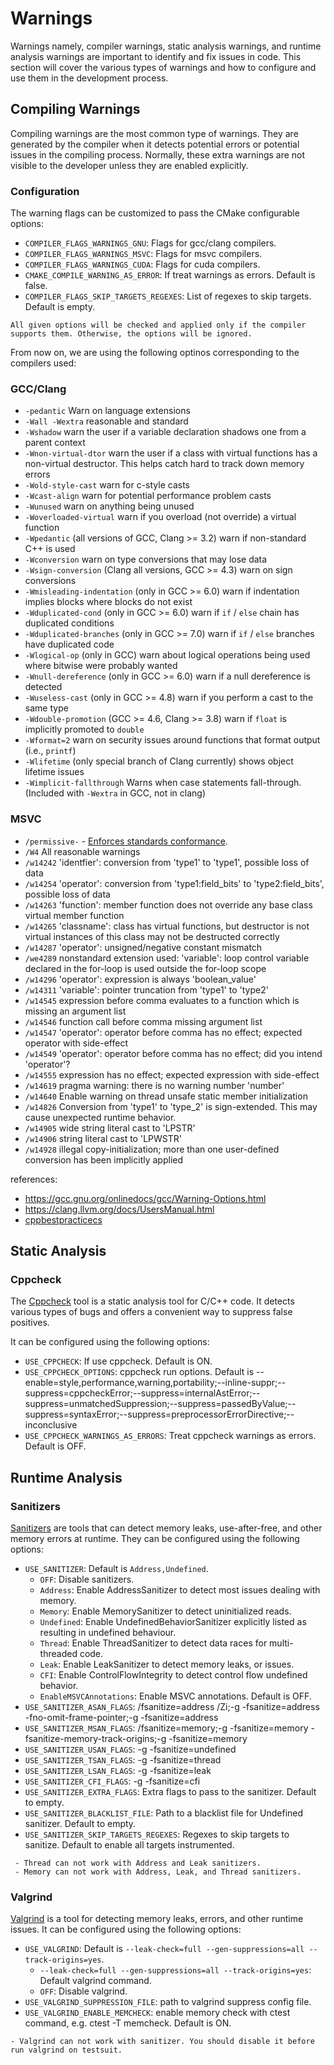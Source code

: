 # Warnings

Warnings namely, compiler warnings, static analysis warnings, and runtime analysis warnings are important to identify and fix issues in code. This section will cover the various types of warnings and how to configure and use them in the development process.

## Compiling Warnings

Compiling warnings are the most common type of warnings. They are generated by the compiler when it detects potential errors or potential issues in the compiling process. Normally, these extra warnings are not visible to the developer unless they are enabled explicitly.

### Configuration

The warning flags can be customized to pass the CMake configurable options:

- `COMPILER_FLAGS_WARNINGS_GNU`: Flags for gcc/clang compilers.
- `COMPILER_FLAGS_WARNINGS_MSVC`: Flags for msvc compilers.
- `COMPILER_FLAGS_WARNINGS_CUDA`: Flags for cuda compilers.
- `CMAKE_COMPILE_WARNING_AS_ERROR`: If treat warnings as errors. Default is false.
- `COMPILER_FLAGS_SKIP_TARGETS_REGEXES`: List of regexes to skip targets. Default is empty.

```{note}
All given options will be checked and applied only if the compiler supports them. Otherwise, the options will be ignored.
```

From now on, we are using the following optinos corresponding to the compilers used:

### GCC/Clang

- `-pedantic` Warn on language extensions
- `-Wall -Wextra` reasonable and standard
- `-Wshadow` warn the user if a variable declaration shadows one from a parent context
- `-Wnon-virtual-dtor` warn the user if a class with virtual functions has a non-virtual destructor. This helps catch hard to track down memory errors
- `-Wold-style-cast` warn for c-style casts
- `-Wcast-align` warn for potential performance problem casts
- `-Wunused` warn on anything being unused
- `-Woverloaded-virtual` warn if you overload (not override) a virtual function
- `-Wpedantic` (all versions of GCC, Clang >= 3.2) warn if non-standard C++ is used
- `-Wconversion` warn on type conversions that may lose data
- `-Wsign-conversion` (Clang all versions, GCC >= 4.3) warn on sign conversions
- `-Wmisleading-indentation` (only in GCC >= 6.0) warn if indentation implies blocks where blocks do not exist
- `-Wduplicated-cond` (only in GCC >= 6.0) warn if `if` / `else` chain has duplicated conditions
- `-Wduplicated-branches` (only in GCC >= 7.0) warn if `if` / `else` branches have duplicated code
- `-Wlogical-op` (only in GCC) warn about logical operations being used where bitwise were probably wanted
- `-Wnull-dereference` (only in GCC >= 6.0) warn if a null dereference is detected
- `-Wuseless-cast` (only in GCC >= 4.8) warn if you perform a cast to the same type
- `-Wdouble-promotion` (GCC >= 4.6, Clang >= 3.8) warn if `float` is implicitly promoted to `double`
- `-Wformat=2` warn on security issues around functions that format output (i.e., `printf`)
- `-Wlifetime` (only special branch of Clang currently) shows object lifetime issues
- `-Wimplicit-fallthrough` Warns when case statements fall-through. (Included with `-Wextra` in GCC, not in clang)

### MSVC

- `/permissive-` - [Enforces standards conformance](https://docs.microsoft.com/en-us/cpp/build/reference/permissive-standards-conformance).
- `/W4` All reasonable warnings
- `/w14242` 'identfier': conversion from 'type1' to 'type1', possible loss of data
- `/w14254` 'operator': conversion from 'type1:field_bits' to 'type2:field_bits', possible loss of data
- `/w14263` 'function': member function does not override any base class virtual member function
- `/w14265` 'classname': class has virtual functions, but destructor is not virtual instances of this class may not be destructed correctly
- `/w14287` 'operator': unsigned/negative constant mismatch
- `/we4289` nonstandard extension used: 'variable': loop control variable declared in the for-loop is used outside the for-loop scope
- `/w14296` 'operator': expression is always 'boolean_value'
- `/w14311` 'variable': pointer truncation from 'type1' to 'type2'
- `/w14545` expression before comma evaluates to a function which is missing an argument list
- `/w14546` function call before comma missing argument list
- `/w14547` 'operator': operator before comma has no effect; expected operator with side-effect
- `/w14549` 'operator': operator before comma has no effect; did you intend 'operator'?
- `/w14555` expression has no effect; expected expression with side-effect
- `/w14619` pragma warning: there is no warning number 'number'
- `/w14640` Enable warning on thread unsafe static member initialization
- `/w14826` Conversion from 'type1' to 'type_2' is sign-extended. This may cause unexpected runtime behavior.
- `/w14905` wide string literal cast to 'LPSTR'
- `/w14906` string literal cast to 'LPWSTR'
- `/w14928` illegal copy-initialization; more than one user-defined conversion has been implicitly applied

references:

- <https://gcc.gnu.org/onlinedocs/gcc/Warning-Options.html>
- <https://clang.llvm.org/docs/UsersManual.html>
- [cppbestpracticecs](https://github.com/cpp-best-practices/cppbestpractices/blob/master/02-Use_the_Tools_Available.md)

## Static Analysis

### Cppcheck

The [Cppcheck](http://cppcheck.net/manual.html) tool is a static analysis tool for C/C++ code. It detects various types of bugs and offers a convenient way to suppress false positives.

It can be configured using the following options:

- `USE_CPPCHECK`: If use cppcheck. Default is ON.
- `USE_CPPCHECK_OPTIONS`: cppcheck run options. Default is --enable=style,performance,warning,portability;--inline-suppr;--suppress=cppcheckError;--suppress=internalAstError;--suppress=unmatchedSuppression;--suppress=passedByValue;--suppress=syntaxError;--suppress=preprocessorErrorDirective;--inconclusive
- `USE_CPPCHECK_WARNINGS_AS_ERRORS`: Treat cppcheck warnings as errors. Default is OFF.

## Runtime Analysis

### Sanitizers

[Sanitizers](https://clang.llvm.org/docs/index.html) are tools that can detect memory leaks, use-after-free, and other memory errors at runtime. They can be configured using the following options:

- `USE_SANITIZER`: Default is `Address,Undefined`.
  - `OFF`: Disable sanitizers.
  - `Address`: Enable AddressSanitizer to detect most issues dealing with memory.
  - `Memory`: Enable MemorySanitizer to detect uninitialized reads.
  - `Undefined`: Enable UndefinedBehaviorSanitizer explicitly listed as resulting in undefined behaviour.
  - `Thread`: Enable ThreadSanitizer to detect data races for multi-threaded code.
  - `Leak`: Enable LeakSanitizer to detect memory leaks, or issues.
  - `CFI`: Enable ControlFlowIntegrity to detect control flow undefined behavior.
  - `EnableMSVCAnnotations`: Enable MSVC annotations. Default is OFF.
- `USE_SANITIZER_ASAN_FLAGS`: /fsanitize=address /Zi;-g -fsanitize=address -fno-omit-frame-pointer;-g -fsanitize=address
- `USE_SANITIZER_MSAN_FLAGS`: /fsanitize=memory;-g -fsanitize=memory -fsanitize-memory-track-origins;-g -fsanitize=memory
- `USE_SANITIZER_USAN_FLAGS`: -g -fsanitize=undefined
- `USE_SANITIZER_TSAN_FLAGS`: -g -fsanitize=thread
- `USE_SANITIZER_LSAN_FLAGS`: -g -fsanitize=leak
- `USE_SANITIZER_CFI_FLAGS`: -g -fsanitize=cfi
- `USE_SANITIZER_EXTRA_FLAGS`: Extra flags to pass to the sanitizer. Default to empty.
- `USE_SANITIZER_BLACKLIST_FILE`: Path to a blacklist file for Undefined sanitizer. Default to empty.
- `USE_SANITIZER_SKIP_TARGETS_REGEXES`: Regexes to skip targets to sanitize. Default to enable all targets instrumented.

```{note}
 - Thread can not work with Address and Leak sanitizers.
 - Memory can not work with Address, Leak, and Thread sanitizers.
```

### Valgrind

[Valgrind](https://valgrind.org/docs/manual/manual.html) is a tool for detecting memory leaks, errors, and other runtime issues. It can be configured using the following options:

- `USE_VALGRIND`: Default is `--leak-check=full --gen-suppressions=all --track-origins=yes`.
  - `--leak-check=full --gen-suppressions=all --track-origins=yes`: Default valgrind command.
  - `OFF`: Disable valgrind.
- `USE_VALGRIND_SUPPRESSION_FILE`: path to valgrind suppress config file.
- `USE_VALGRIND_ENABLE_MEMCHECK`: enable memory check with ctest command, e.g. ctest -T memcheck. Default is ON.

```{note}
- Valgrind can not work with sanitizer. You should disable it before run valgrind on testsuit.
```
